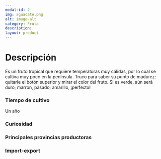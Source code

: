 ```yaml
---
modal-id: 2
img: aguacate.png
alt: image-alt
category: Fruta
description:
layout: product
---
```


# Descripción
Es un fruto tropical que requiere temperaturas muy cálidas, por lo cual se cultiva muy poco en la península. Truco para saber su punto de madurez: quitarle el botón superior y mirar el color del fruto. Si es verde, aún será duro; marron, pasado; amarillo, ¡perfecto!

### Tiempo de cultivo
Un año

### Curiosidad

### Principales provincias productoras
<div class="chart"></div>

### Import-export
